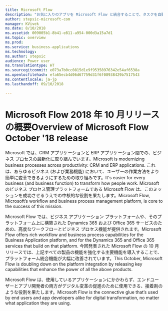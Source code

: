 ```yaml
---
title: Microsoft Flow
description: "お気に入りのアプリを Microsoft Flow と統合することで、タスクを自動化します。 ワークフローの自動化で、反復的なタスクを簡単にします。"
author: stepsic-microsoft-com
manager: KVivek
ms.date: 8/10/2018
ms.assetid: 009005b1-8b41-e811-a954-000d3a15a7d1
ms.topic: overview
ms.prod: 
ms.service: business-applications
ms.technology: 
ms.author: stepsic
audience: Power user
ms.translationtype: HT
ms.sourcegitcommit: e073a7b0cc0815d1e9f95358976342e54af6538a
ms.openlocfilehash: efa65ecb4d06d67759d31f6f08938429b7517543
ms.contentlocale: ja-jp
ms.lasthandoff: 09/10/2018

---
```


# <a name="overview-of-microsoft-flow-october-18-release"></a><span data-ttu-id="fdba0-104">Microsoft Flow 2018 年 10 月リリースの概要</span><span class="sxs-lookup"><span data-stu-id="fdba0-104">Overview of Microsoft Flow October '18 release</span></span>

<span data-ttu-id="fdba0-105">Microsoft では、CRM アプリケーションと ERP アプリケーション間での、ビジネス プロセスの最新化に取り組んでいます。</span><span class="sxs-lookup"><span data-stu-id="fdba0-105">Microsoft is modernizing business processes across productivity: CRM and ERP applications.</span></span> <span data-ttu-id="fdba0-106">これは、あらゆるビジネス (および業務機能) において、ユーザーの作業方法をより簡単に変革できるようにするための取り組みです。</span><span class="sxs-lookup"><span data-stu-id="fdba0-106">It's easier for every business (and business function) to transform how people work.</span></span> <span data-ttu-id="fdba0-107">Microsoft のビジネス プロセス管理プラットフォームである Microsoft Flow は、このミッションを成功させるうえでの中核的な役割を果たします。</span><span class="sxs-lookup"><span data-stu-id="fdba0-107">Microsoft Flow, Microsoft’s workflow and business process management platform, is core to the success of this mission.</span></span>

<span data-ttu-id="fdba0-108">Microsoft Flow では、ビジネス アプリケーション プラットフォームや、そのプラットフォーム上に構築された Dynamics 365 および Office 365 サービスのための、高度なワークフローとビジネス プロセス機能が提供されます。</span><span class="sxs-lookup"><span data-stu-id="fdba0-108">Microsoft Flow offers rich workflow and business process capabilities for the Business Application platform, and for the Dynamics 365 and Office 365 services that build on that platform.</span></span> <span data-ttu-id="fdba0-109">今回発表された Microsoft Flow の 10 月リリースでは、上記すべての製品の機能を強化する主要機能を導入することで、プラットフォーム統合機能が大幅に改善されています。</span><span class="sxs-lookup"><span data-stu-id="fdba0-109">This October, Microsoft Flow is doubling down on the platform integration by releasing key capabilities that enhance the power of all the above products.</span></span>

<span data-ttu-id="fdba0-110">Microsoft Flow は、使用しているアプリケーションにかかわらず、エンドユーザーとアプリ開発者の両方がデジタル変革の促進のために使用できる、接着剤のような役割を果たします。</span><span class="sxs-lookup"><span data-stu-id="fdba0-110">Microsoft Flow is the connective glue that’s used by end users and app developers alike for digital transformation, no matter what application they are using.</span></span>

